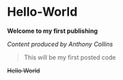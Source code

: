 # Hello-World

   
**Welcome to my first publishing**


*Content produced by Anthony Collins*

> This will be my first posted code

~~Hello World~~

